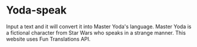 # Yoda-speak
Input a text and it will convert it into Master Yoda's language. Master Yoda is a fictional character from Star Wars who speaks in a strange manner. This website uses Fun Translations API.
